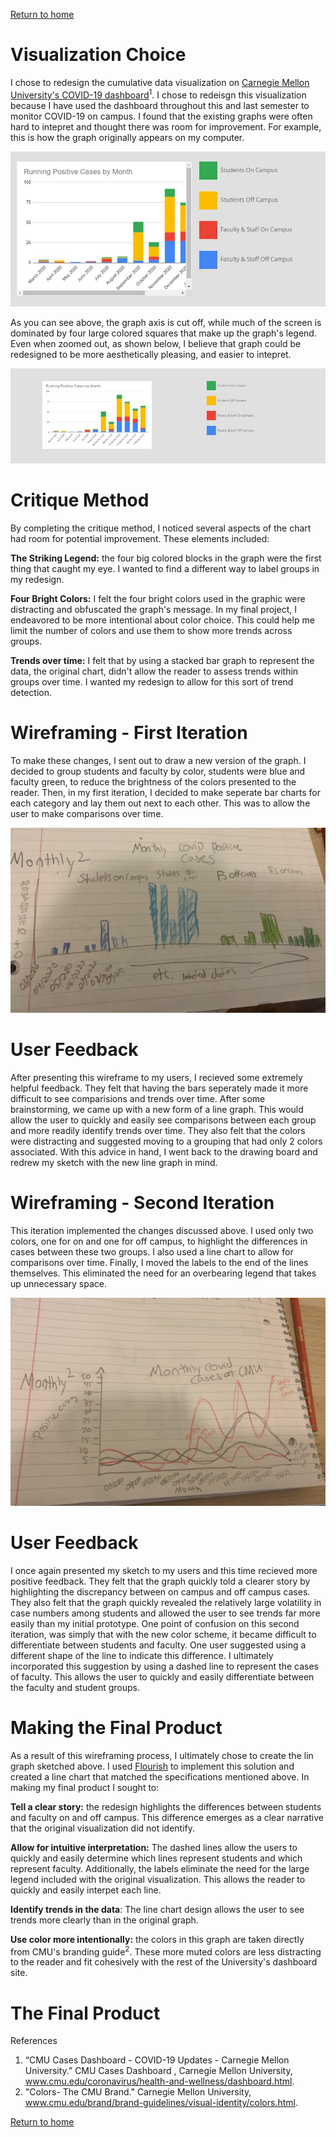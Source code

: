 
[Return to home](https://danieldistler-1.github.io/Distler-portfolio/)

# Visualization Choice 

I chose to redesign the cumulative data visualization on [Carnegie Mellon University's COVID-19 dashboard](https://www.cmu.edu/coronavirus/health-and-wellness/dashboard.html)<sup>1</sup>.    I chose to redeisgn this visualization because I have used the dashboard throughout this and last semester to monitor COVID-19 on campus. I found that the existing graphs were often hard to intepret and thought there was room for improvement. For example, this is how the graph originally appears on my computer. 


![COVID Graph Zoomed](covid%20zoomed.JPG)

As you can see above, the graph axis is cut off, while much of the screen is dominated by four large colored squares that make up the graph's legend. Even when zoomed out, as shown below, I believe that graph could be redesigned to be more aesthetically pleasing, and easier to intepret.


![COVID Graph Zoomed Out](covid%20zoomed%20out.JPG)

# Critique Method 
By completing the critique method, I noticed several aspects of the chart had room for potential improvement. These elements included:

**The Striking Legend:** the four big colored blocks in the graph were the first thing that caught my eye. I wanted to find a different way to label groups in my redesign.

**Four Bright Colors:** I felt the four bright colors used in the graphic were distracting and obfuscated the graph's message. In my final project, I endeavored to be more intentional about color choice. This could help me limit the number of colors and use them to show more trends across groups. 

**Trends over time:** I felt that by using a stacked bar graph to represent the data, the original chart, didn't allow the reader to assess trends within groups over time. I wanted my redesign to allow for this sort of trend detection. 

# Wireframing - First Iteration 
To make these changes, I sent out to draw a new version of the graph. I decided to group students and faculty by color, students were blue and faculty green, to reduce the brightness of the colors presented to the reader. Then, in my first iteration, I decided to make seperate bar charts for each category and lay them out next to each other. This was to allow the user to make comparisons over time. 

![Line Chart Sketch](unstacked%20bar%20wireframe.jpg)

# User Feedback 
After presenting this wireframe to my users, I recieved some extremely helpful feedback. They felt that having the bars seperately made it more difficult to see comparisions and trends over time. After some brainstorming, we came up with a new form of a line graph. This would allow the user to quickly and easily see comparisons between each group and more readily identify trends over time. They also felt that the colors were distracting and suggested moving to a grouping that had only 2 colors associated. With this advice in hand, I went back to the drawing board and redrew my sketch with the new line graph in mind.  


# Wireframing - Second Iteration
This iteration implemented the changes discussed above. I used only two colors, one for on and one for off campus, to highlight the differences in cases between these two groups. I also used a line chart to allow for comparisons over time.  Finally, I moved the labels to the end of the lines themselves. This eliminated the need for an overbearing legend that takes up unnecessary space. 

![Bar Chart Sketch](Line%20Chart%20Wirefarm.jpg)

# User Feedback 
I once again presented my sketch to my users and this time recieved more positive feedback. They felt that the graph quickly told a clearer story by highlighting the discrepancy between on campus and off campus cases. They also felt that the graph quickly revealed the relatively large volatility in case numbers among students and allowed the user to see trends far more easily than my initial prototype. One point of confusion on this second iteration, was simply that with the new color scheme, it became difficult to differentiate between students and faculty. One user suggested using a different shape of the line to indicate this difference. I ultimately incorporated this suggestion by using a dashed line to represent the cases of faculty. This allows the user to quickly and easily differentiate between the faculty and student groups. 

# Making the Final Product 
As a result of this wireframing process, I ultimately chose to create the lin graph sketched above. I used [Flourish](https://flourish.studio/) to implement this solution and created a line chart that matched the specifications mentioned above. In making my final product I sought to:

**Tell a clear story:** the redesign highlights the differences between students and faculty on and off campus. This difference emerges as a clear narrative that the original visualization did not identify. 

**Allow for intuitive interpretation:** The dashed lines allow the users to quickly and easily determine which lines represent students and which represent faculty. Additionally, the labels eliminate the need for the large legend included with the original visualization. This allows the reader to quickly and easily interpet each line. 

**Identify trends in the data**: The line chart design allows the user to see trends more clearly than in the original graph. 

**Use color more intentionally:** the colors in this graph are taken directly from CMU's branding guide<sup>2</sup>. These more muted colors are less distracting to the reader and fit cohesively with the rest of the University's dashboard site. 

# The Final Product 

<div class="flourish-embed flourish-chart" data-src="visualisation/5321565"><script src="https://public.flourish.studio/resources/embed.js"></script></div>



References

1.  “CMU Cases Dashboard - COVID-19 Updates - Carnegie Mellon University.” CMU Cases Dashboard , Carnegie Mellon University, www.cmu.edu/coronavirus/health-and-wellness/dashboard.html.  
2.  "Colors- The CMU Brand." Carnegie Mellon University, www.cmu.edu/brand/brand-guidelines/visual-identity/colors.html. 


[Return to home](https://drive.google.com/file/d/1AdAf7-rt2wZCVy_a72sWTBupnZGxL3bk/view?usp=sharing)
